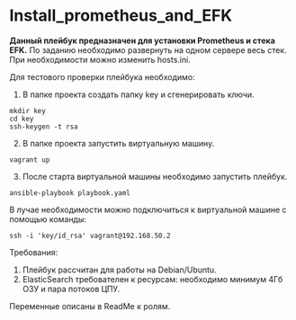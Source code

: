 # Install_prometheus_and_EFK

**Данный плейбук предназначен для установки Prometheus и стека EFK.**
По заданию необходимо развернуть на одном сервере весь стек. При необходимости можно изменить hosts.ini.

Для тестового проверки плейбука необходимо:
1. В папке проекта создать папку key и сгенерировать ключи.
```
mkdir key
cd key
ssh-keygen -t rsa
```
2. В папке проекта запустить виртуальную машину.
```
vagrant up
```
3. После старта виртуальной машины необходимо запустить плейбук.
```
ansible-playbook playbook.yaml
```

В лучае необходимости можно подключиться к виртуальной машине с помощью команды:
```
ssh -i 'key/id_rsa' vagrant@192.168.50.2
```

Требования:
1. Плейбук рассчитан для работы на Debian/Ubuntu.
2. ElasticSearch требователен к ресурсам: необходимо минимум 4Гб ОЗУ и пара потоков ЦПУ.

Переменные описаны в ReadMe к ролям.
